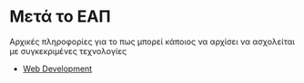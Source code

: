 # Μετά το ΕΑΠ

Αρχικές πληροφορίες για το πως μπορεί κάποιος να αρχίσει να ασχολείται με συγκεκριμένες τεχνολογίες

- [Web Development](https://github.com/ikiranis/EAPDocs/blob/main/after/web.md)
